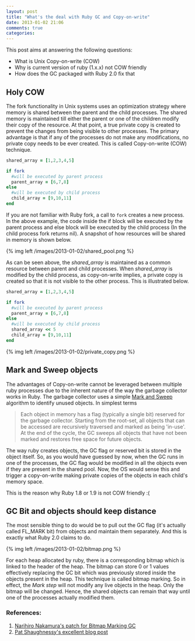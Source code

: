 ```yaml
---
layout: post
title: "What's the deal with Ruby GC and Copy-on-write"
date: 2013-01-02 21:06
comments: true
categories:
---
```


This post aims at answering the following questions:

* What is Unix Copy-on-write (COW)
* Why is current version of ruby (1.x.x) not COW friendly
* How does the GC packaged with Ruby 2.0 fix that

## Holy COW

The fork functionality in Unix systems uses an optimization strategy where memory is shared between the parent and the child processes. The shared memory is maintained till either the parent or one of the children modify their copy of the resource. At that point, a true private copy is created to prevent the changes from being visible to other processes. The primary advantage is that if any of the processes do not make any modifications, no private copy needs to be ever created. This is called Copy-on-write (COW) technique.

``` ruby
shared_array = [1,2,3,4,5]

if fork
  #will be executed by parent process
  parent_array = [6,7,8]
else
  #will be executed by child process
  child_array = [9,10,11]
end
```

<!-- more -->

If you are not familiar with Ruby fork, a call to `fork` creates a new process. In the above example, the code inside the if block will be executed by the parent process and else block will be executed by the child process (In the child process fork returns nil). A snapshot of how resources will be shared in memory is shown below.

{% img left /images/2013-01-02/shared_pool.png %}

As can be seen above, the _shared_array_ is maintained as a common resource between parent and child processes. When _shared_array_ is modified by the child process, as copy-on-write implies, a private copy is created so that it is not visible to the other process. This is illustrated below.

``` ruby
shared_array = [1,2,3,4,5]

if fork
  #will be executed by parent process
  parent_array = [6,7,8]
else
  #will be executed by child process
  shared_array << 5
  child_array = [9,10,11]
end
```

{% img left /images/2013-01-02/private_copy.png %}

## Mark and Sweep objects

The advantages of Copy-on-write cannot be leveraged between multiple ruby processes due to the inherent nature of the way the garbage collector works in Ruby. The garbage collector uses a simple [Mark and Sweep](http://en.wikipedia.org/wiki/Garbage_collection_%28computer_science%29#Na.C3.AFve_mark-and-sweep) algorithm to identify unused objects. In simplest terms

> Each object in memory has a flag (typically a single bit) reserved for the garbage collector. Starting from the root-set, all objects that can be accessed are recursively traversed and marked as being 'in-use'. At the end of the cycle, the GC sweeps all objects that have not been marked and restores free space for future objects.

The way ruby creates objects, the GC flag or reserved bit is stored in the object itself. So, as you would have guessed by now, when the GC runs in one of the processes, the GC flag would be modified in all the objects even if they are present in the shared pool. Now, the OS would sense this and trigger a copy-on-write making private copies of the objects in each child's memory space. 

This is the reason why Ruby 1.8 or 1.9 is not COW friendly :(

## GC Bit and objects should keep distance

The most sensible thing to do would be to pull out the GC flag (it's actually called FL_MARK bit) from objects and maintain them separately. And this is exactly what Ruby 2.0 claims to do. 

{% img left /images/2013-01-02/bitmap.png %}

For each heap allocated by ruby, there is a corresponding bitmap which is linked to the header of the heap. The bitmap can store 0 or 1 values effectively replacing the GC bit which was previously stored inside the objects present in the heap. This technique is called bitmap marking. So in effect, the _Mark step_ will not modify any live objects in the heap. Only the bitmap will be changed. Hence, the shared objects can remain that way until one of the processes actually modified them.

### References:

1. [Narihiro Nakamura's patch for Bitmap Marking GC](http://blade.nagaokaut.ac.jp/cgi-bin/scat.rb/ruby/ruby-core/41916)
2. [Pat Shaughnessy's excellent blog post](http://patshaughnessy.net/2012/3/23/why-you-should-be-excited-about-garbage-collection-in-ruby-2-0)